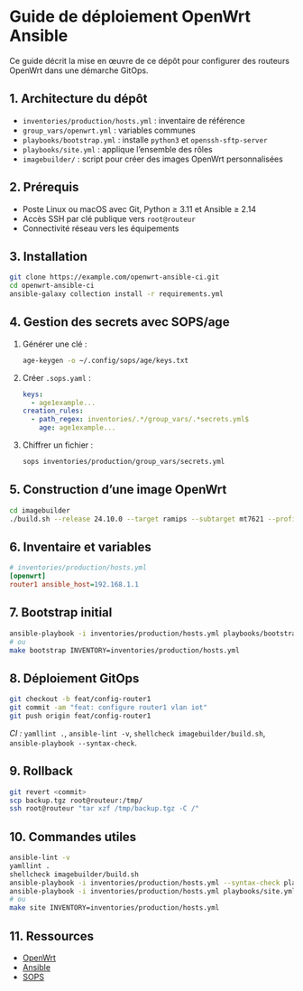 # Guide de déploiement OpenWrt Ansible

Ce guide décrit la mise en œuvre de ce dépôt pour configurer des routeurs OpenWrt dans une démarche GitOps.

## 1. Architecture du dépôt
- `inventories/production/hosts.yml` : inventaire de référence
- `group_vars/openwrt.yml` : variables communes
- `playbooks/bootstrap.yml` : installe `python3` et `openssh-sftp-server`
- `playbooks/site.yml` : applique l’ensemble des rôles
- `imagebuilder/` : script pour créer des images OpenWrt personnalisées

## 2. Prérequis
- Poste Linux ou macOS avec Git, Python ≥ 3.11 et Ansible ≥ 2.14
- Accès SSH par clé publique vers `root@routeur`
- Connectivité réseau vers les équipements

## 3. Installation
```bash
git clone https://example.com/openwrt-ansible-ci.git
cd openwrt-ansible-ci
ansible-galaxy collection install -r requirements.yml
```

## 4. Gestion des secrets avec SOPS/age
1. Générer une clé :
   ```bash
   age-keygen -o ~/.config/sops/age/keys.txt
   ```
2. Créer `.sops.yaml` :
   ```yaml
   keys:
     - age1example...
   creation_rules:
     - path_regex: inventories/.*/group_vars/.*secrets.yml$
       age: age1example...
   ```
3. Chiffrer un fichier :
   ```bash
   sops inventories/production/group_vars/secrets.yml
   ```

## 5. Construction d’une image OpenWrt
```bash
cd imagebuilder
./build.sh --release 24.10.0 --target ramips --subtarget mt7621 --profile xiaomi_mi-router-4a-gigabit
```

## 6. Inventaire et variables
```ini
# inventories/production/hosts.yml
[openwrt]
router1 ansible_host=192.168.1.1
```

## 7. Bootstrap initial
```bash
ansible-playbook -i inventories/production/hosts.yml playbooks/bootstrap.yml
# ou
make bootstrap INVENTORY=inventories/production/hosts.yml
```

## 8. Déploiement GitOps
```bash
git checkout -b feat/config-router1
git commit -am "feat: configure router1 vlan iot"
git push origin feat/config-router1
```
*CI :* `yamllint .`, `ansible-lint -v`, `shellcheck imagebuilder/build.sh`, `ansible-playbook --syntax-check`.

## 9. Rollback
```bash
git revert <commit>
scp backup.tgz root@routeur:/tmp/
ssh root@routeur "tar xzf /tmp/backup.tgz -C /"
```

## 10. Commandes utiles
```bash
ansible-lint -v
yamllint .
shellcheck imagebuilder/build.sh
ansible-playbook -i inventories/production/hosts.yml --syntax-check playbooks/site.yml
ansible-playbook -i inventories/production/hosts.yml playbooks/site.yml
# ou
make site INVENTORY=inventories/production/hosts.yml
```

## 11. Ressources
- [OpenWrt](https://openwrt.org)
- [Ansible](https://docs.ansible.com)
- [SOPS](https://github.com/getsops/sops)
